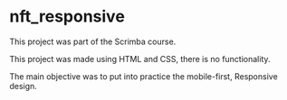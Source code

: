 # nft_responsive

This project was part of the Scrimba course.

This project was made using HTML and CSS, there is no functionality. 

The main objective was to put into practice the mobile-first, Responsive design.
